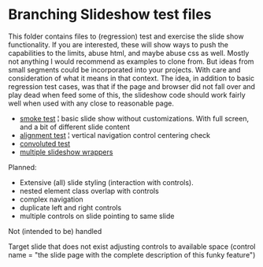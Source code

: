 # Branching Slideshow test files

This folder contains files to (regression) test and exercise the slide show functionality.  If you are interested, these will show ways to push the capabilities to the limits, abuse html, and maybe abuse css as well.  Mostly not anything I would recommend as examples to clone from.  But ideas from small segments could be incorporated into your projects.  With care and consideration of what it means in that context.  The idea, in addition to basic regression test cases, was that if the page and browser did not fall over and play dead when feed some of this, the slideshow code should work fairly well when used with any close to reasonable page.

* [smoke test](smoke-test.html) ¦ basic slide show without customizations.  With full screen, and a bit of different slide content
* [alignment test](alignment-test.html) ¦ vertical navigation control centering check
* [convoluted test](convoluted-test.html)
* [multiple slideshow wrappers](multiple-slideshow-wrappers-test.html)

Planned:

* Extensive (all) slide styling (interaction with controls).
* nested element class overlap with controls
* complex navigation
* duplicate left and right controls
* multiple controls on slide pointing to same slide

Not (intended to be) handled

Target slide that does not exist
adjusting controls to available space (control name = "the slide page with the complete description of this funky feature")
